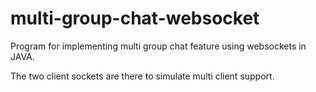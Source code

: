 # multi-group-chat-websocket
Program for implementing multi group chat feature using websockets in JAVA.

The two client sockets are there to simulate multi client support.
